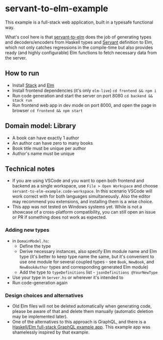 # servant-to-elm-example

This example is a full-stack web application, built in a typesafe functional way.

What's cool here is that [servant-to-elm] does the job of generating types and decoders/encoders from Haskell types and [Servant] definition to Elm, which not only catches regressions in the compile-time but also provides ready (and highly configurable) Elm functions to fetch necessary data from the server.

## How to run

- Install [Stack] and [Elm]
- Install frontend dependencies (it's only `elm-live`) `cd frontend && npm i`
- Run code generation and start the server on port 8080 `cd backend && stack run`
- Run frontend web app in dev mode on port 8000, and open the page in browser `cd frontend && npm start`

## Domain model: Library

- A book can have exactly 1 author
- An author can have zero to many books
- Book title must be unique per author
- Author's name must be unique

## Technical notes

- If you are using VSCode and you want to open both frontend and backend as a single workspace, use `File > Open Workspace` and choose `servant-to-elm-example.code-workspace`. In this scenario VSCode will work correct with for both languages simultaneously. Also the editor may recommend you extensions, and installing them is a wise choice.
- This app was not tested on Windows systems yet. While is not a showcase of a cross-platform compatibility, you can still open an issue or PR if something does not work as expected.

### Adding new types

- in `DomainModel.hs`:
  - Define the type
  - Derive necessary instances, also specify Elm module name and Elm type (it's better to keep type name the same, but it's convenient to use one module for several coupled types - see `Book`, `NewBook`, and `NewBookAuthor` types and corresponding generated Elm module)
  - Add the type to `typeDefinitions` list - `jsonDefinitions @YourNewType`
- Use your type in `Server.hs` or wherever it's intended to
- Run code-generation again

### Design choices and alternatives

- Old Elm files will not be deleted automatically when generating code, please be aware of that and delete them manually (automatic deletion may be implemented later).
- One of the alternatives to this approach is GraphQL, and there is a [Haskell/Elm full-stack GraphQL example app](https://github.com/higherkindness/mu-graphql-example-elm). This example app was shamelessly inspired by that example.

[stack]: https://docs.haskellstack.org/en/stable/README/#how-to-install
[elm]: https://guide.elm-lang.org/install/elm.html
[servant]: https://www.servant.dev/
[servant-to-elm]: https://github.com/folq/servant-to-elm

